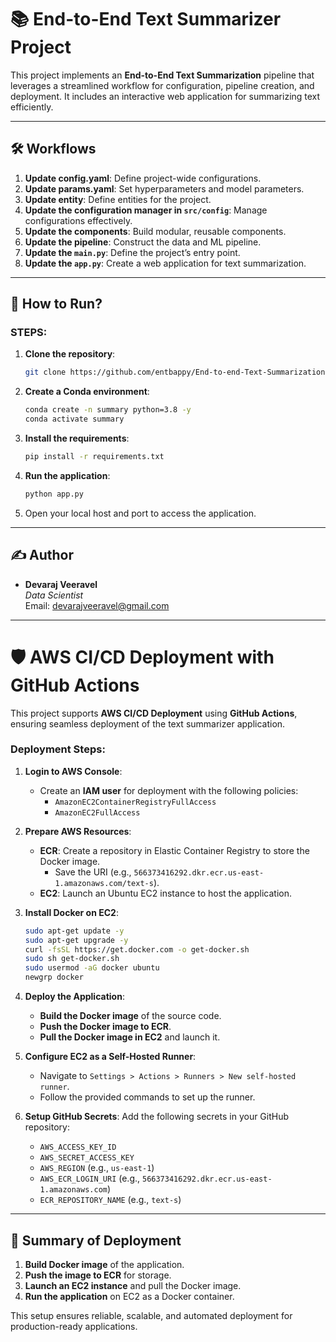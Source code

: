 # 📚 End-to-End Text Summarizer Project

This project implements an **End-to-End Text Summarization** pipeline that leverages a streamlined workflow for configuration, pipeline creation, and deployment. It includes an interactive web application for summarizing text efficiently.

---

## 🛠 Workflows

1. **Update config.yaml**: Define project-wide configurations.
2. **Update params.yaml**: Set hyperparameters and model parameters.
3. **Update entity**: Define entities for the project.
4. **Update the configuration manager in `src/config`**: Manage configurations effectively.
5. **Update the components**: Build modular, reusable components.
6. **Update the pipeline**: Construct the data and ML pipeline.
7. **Update the `main.py`**: Define the project’s entry point.
8. **Update the `app.py`**: Create a web application for text summarization.

---

## 🚀 How to Run?

### **STEPS**:

1. **Clone the repository**:
   ```bash
   git clone https://github.com/entbappy/End-to-end-Text-Summarization
   ```
2. **Create a Conda environment**:
   ```bash
   conda create -n summary python=3.8 -y
   conda activate summary
   ```
3. **Install the requirements**:
   ```bash
   pip install -r requirements.txt
   ```
4. **Run the application**:
   ```bash
   python app.py
   ```

5. Open your local host and port to access the application.

---

## ✍️ Author

- **Devaraj Veeravel**  
  *Data Scientist*  
  Email: [devarajveeravel@gmail.com](mailto:devarajveeravel@gmail.com)

---

# 🛡️ AWS CI/CD Deployment with GitHub Actions

This project supports **AWS CI/CD Deployment** using **GitHub Actions**, ensuring seamless deployment of the text summarizer application.

### Deployment Steps:

1. **Login to AWS Console**:
   - Create an **IAM user** for deployment with the following policies:
     - `AmazonEC2ContainerRegistryFullAccess`
     - `AmazonEC2FullAccess`

2. **Prepare AWS Resources**:
   - **ECR**: Create a repository in Elastic Container Registry to store the Docker image.
     - Save the URI (e.g., `566373416292.dkr.ecr.us-east-1.amazonaws.com/text-s`).
   - **EC2**: Launch an Ubuntu EC2 instance to host the application.

3. **Install Docker on EC2**:
   ```bash
   sudo apt-get update -y
   sudo apt-get upgrade -y
   curl -fsSL https://get.docker.com -o get-docker.sh
   sudo sh get-docker.sh
   sudo usermod -aG docker ubuntu
   newgrp docker
   ```

4. **Deploy the Application**:
   - **Build the Docker image** of the source code.
   - **Push the Docker image to ECR**.
   - **Pull the Docker image in EC2** and launch it.

5. **Configure EC2 as a Self-Hosted Runner**:
   - Navigate to `Settings > Actions > Runners > New self-hosted runner`.
   - Follow the provided commands to set up the runner.

6. **Setup GitHub Secrets**:
   Add the following secrets in your GitHub repository:
   - `AWS_ACCESS_KEY_ID`
   - `AWS_SECRET_ACCESS_KEY`
   - `AWS_REGION` (e.g., `us-east-1`)
   - `AWS_ECR_LOGIN_URI` (e.g., `566373416292.dkr.ecr.us-east-1.amazonaws.com`)
   - `ECR_REPOSITORY_NAME` (e.g., `text-s`)

---

## 📜 Summary of Deployment

1. **Build Docker image** of the application.
2. **Push the image to ECR** for storage.
3. **Launch an EC2 instance** and pull the Docker image.
4. **Run the application** on EC2 as a Docker container.

This setup ensures reliable, scalable, and automated deployment for production-ready applications.
